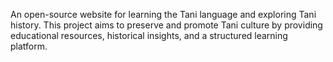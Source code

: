 An open-source website for learning the Tani language and exploring Tani history. This project aims to preserve and promote Tani culture by providing educational resources, historical insights, and a structured learning platform.
